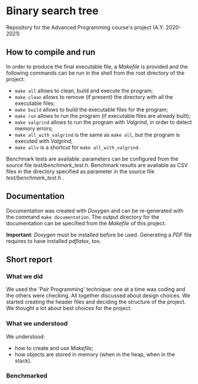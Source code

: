 # Binary search tree 
Repository for the Advanced Programming course's project (A.Y. 2020-2021)

## How to compile and run
In order to produce the final executable file, a *Makefile* is provided
and the following commands can be run in the shell from the root directory
of the project:
- `make all` allows to clean, build and execute the program;
- `make clean` allows to remove (if present) the directory with all the
executable files;
- `make build` allows to build the executable files for the program;
- `make run` allows to run the program (if executable files are already built);
- `make valgrind` allows to run the program with *Valgrind*, in order to detect
  memory errors;
- `make all_with_valgrind` is the same as `make all`, but the program is executed
  with *Valgrind*;
- `make allv` is a shortcut for `make all_with_valgrind`.

Benchmark tests are available: parameters can be configured from the source file
*test/benchmark_test.h*. Benchmark results are available as CSV files in
the directory specified as parameter in the source file *test/benchmark_test.h* . 

## Documentation
Documentation was created with *Doxygen* and can be re-generated with the
command `make documentation`.
The output directory for the documentation can be specified from the *Makefile*
of this project.

**Important**: *Doxygen* must be installed before be used. Generating a *PDF*
file requires to have installed *pdflatex*, too.

## Short report
### What we did
We used the 'Pair Programming' technique: one at a time was coding and the others
were checking. All together discussed about design choices.
We started creating the header files and deciding the structure of the project.
We thought a lot about best choices for the project.
### What we understood
We understood:
- how to create and use *Makefile*;
- how objects are stored in memory (when in the heap, when in the stack).
### Benchmarked

